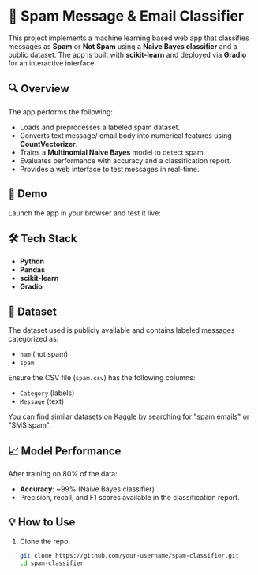 # 📧 Spam Message & Email Classifier

This project implements a machine learning based web app that classifies messages as **Spam** or **Not Spam** using a **Naive Bayes classifier** and a public dataset. The app is built with **scikit-learn** and deployed via **Gradio** for an interactive interface.

## 🔍 Overview

The app performs the following:

- Loads and preprocesses a labeled spam dataset.
- Converts text message/ email body into numerical features using **CountVectorizer**.
- Trains a **Multinomial Naive Bayes** model to detect spam.
- Evaluates performance with accuracy and a classification report.
- Provides a web interface to test messages in real-time.

## 🚀 Demo

Launch the app in your browser and test it live:

## 🛠️ Tech Stack

- **Python**
- **Pandas**
- **scikit-learn**
- **Gradio**

## 📂 Dataset

The dataset used is publicly available and contains labeled messages categorized as:
- `ham` (not spam)
- `spam`

Ensure the CSV file (`spam.csv`) has the following columns:
- `Category` (labels)
- `Message` (text)

You can find similar datasets on [Kaggle](https://www.kaggle.com/datasets) by searching for "spam emails" or "SMS spam".

## 📈 Model Performance

After training on 80% of the data:
- **Accuracy**: ~99% (Naive Bayes classifier)
- Precision, recall, and F1 scores available in the classification report.

## 💡 How to Use

1. Clone the repo:
   ```bash
   git clone https://github.com/your-username/spam-classifier.git
   cd spam-classifier
